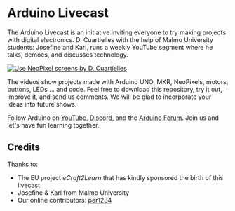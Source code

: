 # Arduino Livecast

The Arduino Livecast is an initiative inviting everyone to try making projects with digital electronics. D. Cuartielles with the help of Malmo University students: Josefine and Karl, runs a weekly YouTube segment where he talks, demoes, and discusses technology. 

[![Use NeoPixel screens by D. Cuartielles](https://img.youtube.com/vi/CSY_eRZCTZk/1.jpg)](https://www.youtube.com/watch?v=CSY_eRZCTZk)

The videos show projects made with Arduino UNO, MKR, NeoPixels, motors, buttons, LEDs ... and code. Feel free to download this repository, try it out, improve it, and send us comments. We will be glad to incorporate your ideas into future shows.

Follow Arduino on [YouTube](https://www.youtube.com/subscription_center?add_user=arduinoteam), [Discord](https://discord.gg/KjW5CKp), and the [Arduino Forum](https://forum.arduino.cc). Join us and let's have fun learning together.

## Credits

Thanks to:

* The EU project *eCraft2Learn* that has kindly sponsored the birth of this livecast
* Josefine & Karl from Malmo University
* Our online contributors: [per1234](https://github.com/per1234)
